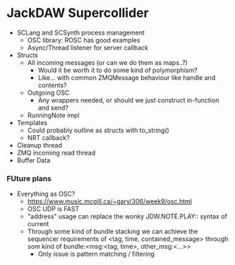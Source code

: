 # JackDAW Supercollider
- SCLang and SCSynth process management
	- OSC library: ROSC has good examples 
	- Async/Thread listener for server callback 
- Structs
	- All incoming messages (or can we do them as maps..?) 
		- Would it be worth it to do some kind of polymorphism? 
		- Like... with common ZMQMessage behaviour like handle and contents? 
	- Outgoing OSC
		- Any wrappers needed, or should we just construct in-function and send?
	- RunningNote impl 
- Templates
	- Could probably outline as structs with to_string() 
	- NRT callback? 
- Cleanup thread
- ZMQ incoming read thread 
- Buffer Data 

### FUture plans
- Everything as OSC? 
	- https://www.music.mcgill.ca/~gary/306/week9/osc.html
	- OSC UDP is FAST 
	- "address" usage can replace the wonky JDW.NOTE.PLAY:: syntax of current 
	- Through some kind of bundle stacking we can achieve the sequencer requirements of 
		<tag, time, contained_message> through som kind of 
		bundle:<msg:<tag, time>, other_msg:<...>>
		- Only issue is pattern matching / filtering
